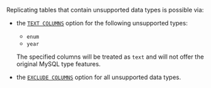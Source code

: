 Replicating tables that contain unsupported data types is possible via:

- the [`TEXT
  COLUMNS`](/sql/create-table/#tab-source-populated-tables-via-db-connector)
  option for the following unsupported types:

  - `enum`
  - `year`

  The specified columns will be treated as `text` and will not offer the
original MySQL type features.

- the [`EXCLUDE
  COLUMNS`](/sql/create-table/#tab-source-populated-tables-via-db-connector)
  option for all unsupported data types.
